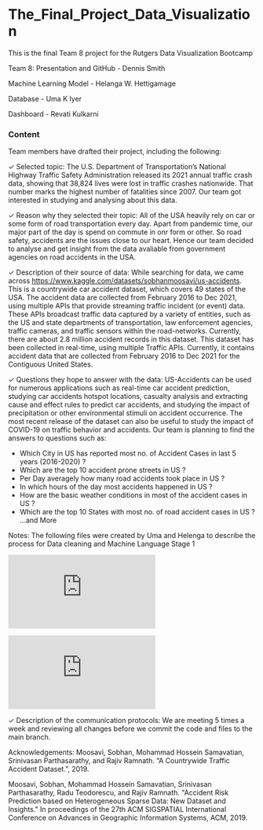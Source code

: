 # The_Final_Project_Data_Visualization
This is the final Team 8 project for the Rutgers Data Visualization Bootcamp

Team 8:
Presentation and GitHub - Dennis Smith

Machine Learning Model - Helanga W. Hettigamage

Database - Uma K Iyer

Dashboard - Revati Kulkarni

### Content 

Team members have drafted their project, including the following: 

✓ Selected topic: The U.S. Department of Transportation’s National Highway Traffic Safety Administration released its 2021 annual traffic crash data, showing that 38,824 lives were lost in traffic crashes nationwide. That number marks the highest number of fatalities since 2007. Our team got interested in studying and analysing about this data.

✓ Reason why they selected their topic: All of the USA heavily rely on car or some form of road transportation every day. Apart from pandemic time, our major part of the day is spend on commute in onr form or other. So road safety, accidents are the issues close to our heart. Hence our team decided to analyse and get insight from the data avaliable from government agencies on road accidents in the USA.

✓ Description of their source of data: While searching for data, we came across https://www.kaggle.com/datasets/sobhanmoosavi/us-accidents. This is a countrywide car accident dataset, which covers 49 states of the USA. The accident data are collected from February 2016 to Dec 2021, using multiple APIs that provide streaming traffic incident (or event) data. These APIs broadcast traffic data captured by a variety of entities, such as the US and state departments of transportation, law enforcement agencies, traffic cameras, and traffic sensors within the road-networks. Currently, there are about 2.8 million accident records in this dataset. This dataset has been collected in real-time, using multiple Traffic APIs. Currently, it contains accident data that are collected from February 2016 to Dec 2021 for the Contiguous United States.

✓ Questions they hope to answer with the data: US-Accidents can be used for numerous applications such as real-time car accident prediction, studying car accidents hotspot locations, casualty analysis and extracting cause and effect rules to predict car accidents, and studying the impact of precipitation or other environmental stimuli on accident occurrence. The most recent release of the dataset can also be useful to study the impact of COVID-19 on traffic behavior and accidents. Our team is planning to find the answers to questions such as:
- Which City in US has reported most no. of Accident Cases in last 5 years (2016-2020) ?
- Which are the top 10 accident prone streets in US ?
- Per Day averagely how many road accidents took place in US ?
- In which hours of the day most accidents happened in US ?
- How are the basic weather conditions in most of the accident cases in US ?
- Which are the top 10 States with most no. of road accident cases in US ? ...and More

Notes: The following files were created by Uma and Helenga to describe the process for Data cleaning and Machine Language Stage 1

![Data Cleaning Process text file link](https://github.com/DennisPSmith5676/DataVisualization_US_Accidents/blob/DataCleaning/DataClean/ETLprocess.txt)

![Machine Learning Process text file link](https://github.com/DennisPSmith5676/DataVisualization_US_Accidents/blob/MachineLearningModel/MLStage1.txt)

✓ Description of the communication protocols: We are meeting 5 times a week and reviewing all changes before we commit the code and files to the main branch.

Acknowledgements:
Moosavi, Sobhan, Mohammad Hossein Samavatian, Srinivasan Parthasarathy, and Rajiv Ramnath. “A Countrywide Traffic Accident Dataset.”, 2019.

Moosavi, Sobhan, Mohammad Hossein Samavatian, Srinivasan Parthasarathy, Radu Teodorescu, and Rajiv Ramnath. "Accident Risk Prediction based on Heterogeneous Sparse Data: New Dataset and Insights." In proceedings of the 27th ACM SIGSPATIAL International Conference on Advances in Geographic Information Systems, ACM, 2019.
